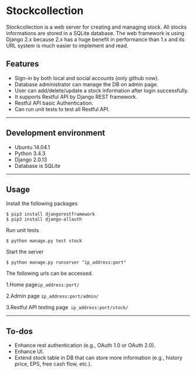 # Stockcollection

Stockcollection is a web server for creating and managing stock. All stocks informations are stored in a SQLite database. The web framework is using Django 2.x because 2.x has a huge benefit in performance than 1.x and its URL system is much easier to implement and read.

## Features

* Sign-in by both local and social accounts (only github now).
* Database administrator can manage the DB on admin page.
* User can add/delete/update a stock information after login successfully.
* It supports Restful API by Django REST framework.
* Restful API basic Authentication.
* Can run unit tests to test all Restful API.

----
## Development environment
* Ubuntu 14.04.1
* Python 3.4.3
* Django 2.0.13
* Database is SQLite

----
## Usage
Install the following packages

    $ pip3 install djangorestframework
    $ pip3 install django-allauth

Run unit tests

    $ python manage.py test stock
Start the server

    $ python manage.py runserver "ip_address:port"
The following urls can be accessed.

1.Home page`ip_address:port/`

2.Admin page `ip_address:port/admin/`

3.Restful API testing page` ip_address:port/stock/`

----
## To-dos
* Enhance rest authentication (e.g., OAuth 1.0 or OAuth 2.0).
* Enhance UI.
* Extend stock table in DB that can store more information (e.g., history price, EPS, free cash flow, etc.).